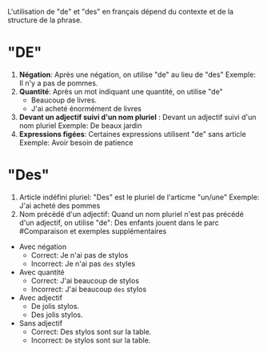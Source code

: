 L'utilisation de "de" et "des" en français dépend du contexte et de la structure de la phrase.
# "DE" 
1. __Négation__: Après une négation, on utilise "de" au lieu de "des"
    Exemple: Il n'y a pas de pommes.
2. __Quantité__: Après un mot indiquant une quantité, on utilise "de"
    -  Beaucoup de livres.
    - J'ai acheté énormément de livres
3. __Devant un adjectif suivi d'un nom pluriel__ : Devant un adjectif suivi d'un nom pluriel
    Exemple: De beaux jardin
4. __Expressions figées__: Certaines expressions utilisent "de" sans article
    Exemple: Avoir besoin de patience
# "Des"
1. Article indéfini pluriel: "Des" est le pluriel de l'articme "un/une"
    Exemple: J'ai acheté des pommes
2. Nom précédé d'un adjectif: Quand un nom pluriel n'est pas précédé d'un adjectif, on utilise "de":
    Des enfants jouent dans le parc
#Comparaison et exemples supplémentaires
* Avec négation
    - Correct: Je n'ai pas de stylos
    - Incorrect: Je n'ai pas ``des`` styles
* Avec quantité
    - Correct: J'ai beaucoup de stylos
    - Incorrect: J'ai beaucoup ``des`` stylos
* Avec adjectif
    - De jolis stylos.
    - Des jolis stylos.
* Sans adjectif
    - Correct: Des stylos sont sur la table.
    - Incorrect: ``De`` stylos sont sur la table.